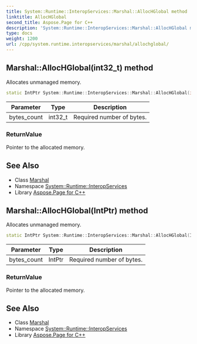 ```yaml
---
title: System::Runtime::InteropServices::Marshal::AllocHGlobal method
linktitle: AllocHGlobal
second_title: Aspose.Page for C++
description: 'System::Runtime::InteropServices::Marshal::AllocHGlobal method. Allocates unmanaged memory in C++.'
type: docs
weight: 1200
url: /cpp/system.runtime.interopservices/marshal/allochglobal/
---
```

## Marshal::AllocHGlobal(int32_t) method


Allocates unmanaged memory.

```cpp
static IntPtr System::Runtime::InteropServices::Marshal::AllocHGlobal(int32_t bytes_count)
```


| Parameter | Type | Description |
| --- | --- | --- |
| bytes_count | int32_t | Required number of bytes. |

### ReturnValue

Pointer to the allocated memory.

## See Also

* Class [Marshal](../)
* Namespace [System::Runtime::InteropServices](../../)
* Library [Aspose.Page for C++](../../../)
## Marshal::AllocHGlobal(IntPtr) method


Allocates unmanaged memory.

```cpp
static IntPtr System::Runtime::InteropServices::Marshal::AllocHGlobal(IntPtr bytes_count)
```


| Parameter | Type | Description |
| --- | --- | --- |
| bytes_count | IntPtr | Required number of bytes. |

### ReturnValue

Pointer to the allocated memory.

## See Also

* Class [Marshal](../)
* Namespace [System::Runtime::InteropServices](../../)
* Library [Aspose.Page for C++](../../../)
